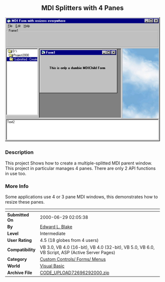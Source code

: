 ﻿<div align="center">

## MDI Splitters with 4 Panes

<img src="PIC200062948437329.JPG">
</div>

### Description

This project Shows how to create a multiple-splitted MDI parent window. This project in particular manages 4 panes. There are only 2 API functions in use too.
 
### More Info
 
Some applications use 4 or 3 pane MDI windows, this demonstrates how to resize these panes.


<span>             |<span>
---                |---
**Submitted On**   |2000-06-29 02:05:38
**By**             |[Edward L\. Blake](https://github.com/Planet-Source-Code/PSCIndex/blob/master/ByAuthor/edward-l-blake.md)
**Level**          |Intermediate
**User Rating**    |4.5 (18 globes from 4 users)
**Compatibility**  |VB 3\.0, VB 4\.0 \(16\-bit\), VB 4\.0 \(32\-bit\), VB 5\.0, VB 6\.0, VB Script, ASP \(Active Server Pages\) 
**Category**       |[Custom Controls/ Forms/  Menus](https://github.com/Planet-Source-Code/PSCIndex/blob/master/ByCategory/custom-controls-forms-menus__1-4.md)
**World**          |[Visual Basic](https://github.com/Planet-Source-Code/PSCIndex/blob/master/ByWorld/visual-basic.md)
**Archive File**   |[CODE\_UPLOAD72696292000\.zip](https://github.com/Planet-Source-Code/edward-l-blake-mdi-splitters-with-4-panes__1-9364/archive/master.zip)








